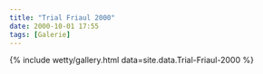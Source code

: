 ```yaml
---
title: "Trial Friaul 2000"
date: 2000-10-01 17:55
tags: [Galerie]
---
```


{% include wetty/gallery.html data=site.data.Trial-Friaul-2000 %}
